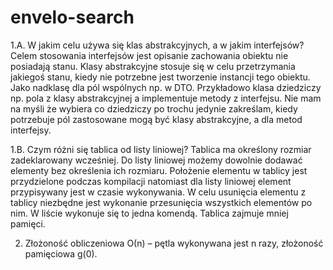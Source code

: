 # envelo-search
1.A. W jakim celu używa się klas abstrakcyjnych, a w jakim interfejsów?
Celem stosowania interfejsów jest opisanie zachowania obiektu nie posiadają stanu. 
Klasy abstrakcyjne stosuje się w celu przetrzymania jakiegoś stanu, kiedy nie potrzebne jest tworzenie instancji tego obiektu. Jako nadklasę dla pól wspólnych np. w DTO.
Przykładowo klasa dziedziczy np. pola z klasy abstrakcyjnej a implementuje metody z interfejsu. Nie mam na myśli że wybiera co dziedziczy po trochu jedynie zakreślam, kiedy potrzebuje pól zastosowane mogą być klasy abstrakcyjne, a dla metod interfejsy.  

1.B. Czym różni się tablica od listy liniowej?
Tablica ma określony rozmiar zadeklarowany wcześniej. Do listy liniowej możemy dowolnie dodawać elementy bez określenia ich rozmiaru. 
Położenie elementu w tablicy jest przydzielone podczas kompilacji natomiast dla listy liniowej element przypisywany jest w czasie wykonywania.
W celu usunięcia elementu z tablicy niezbędne jest wykonanie przesunięcia wszystkich elementów po nim. W liście wykonuje się to jedna komendą.
Tablica zajmuje mniej pamięci. 

2. Złożoność obliczeniowa Ο(n) – pętla wykonywana jest n razy, złożoność pamięciowa g(0).
